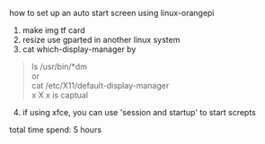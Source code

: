 how to set up an auto start screen using linux-orangepi  
1. make img tf card  
2. resize use gparted in another linux system  
3. cat which-display-manager by  
  > ls /usr/bin/*dm  
  or  
  > cat /etc/X11/default-display-manager  
  x X x is captual  
4. if using xfce, you can use 'session and startup' to start screpts  

total time spend: 5 hours  
